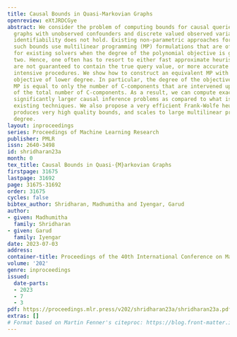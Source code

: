 ```yaml
---
title: Causal Bounds in Quasi-Markovian Graphs
openreview: eXtJRDCGye
abstract: We consider the problem of computing bounds for causal queries on quasi-Markovian
  graphs with unobserved confounders and discrete valued observed variables, where
  identifiability does not hold. Existing non-parametric approaches for computing
  such bounds use multilinear programming (MP) formulations that are often intractable
  for existing solvers when the degree of the polynomial objective is greater than
  two. Hence, one often has to resort to either fast approximate heuristics which
  are not guaranteed to contain the true query value, or more accurate but computationally
  intensive procedures. We show how to construct an equivalent MP with a polynomial
  objective of lower degree. In particular, the degree of the objective in the new
  MP is equal to only the number of C-components that are intervened upon, instead
  of the total number of C-components. As a result, we can compute exact bounds for
  significantly larger causal inference problems as compared to what is possible using
  existing techniques. We also propose a very efficient Frank-Wolfe heuristic that
  produces very high quality bounds, and scales to large multilinear problems of higher
  degree.
layout: inproceedings
series: Proceedings of Machine Learning Research
publisher: PMLR
issn: 2640-3498
id: shridharan23a
month: 0
tex_title: Causal Bounds in Quasi-{M}arkovian Graphs
firstpage: 31675
lastpage: 31692
page: 31675-31692
order: 31675
cycles: false
bibtex_author: Shridharan, Madhumitha and Iyengar, Garud
author:
- given: Madhumitha
  family: Shridharan
- given: Garud
  family: Iyengar
date: 2023-07-03
address: 
container-title: Proceedings of the 40th International Conference on Machine Learning
volume: '202'
genre: inproceedings
issued:
  date-parts:
  - 2023
  - 7
  - 3
pdf: https://proceedings.mlr.press/v202/shridharan23a/shridharan23a.pdf
extras: []
# Format based on Martin Fenner's citeproc: https://blog.front-matter.io/posts/citeproc-yaml-for-bibliographies/
---
```

